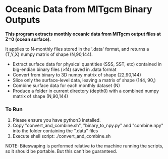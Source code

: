 <h1> Oceanic Data from MITgcm Binary Outputs </h1>

<b>This program extracts monthly oceanic data from MITgcm output files at Z=0 (ocean surface).</b>


It applies to N-monthly files stored in the '.data' format, and returns a (T,Y,X) numpy matrix of shape (N,90,144).

 * Extract surface data for physical quantities (SSS, SST, etc) contained in big-endian binary files (>f4) saved in .data format
 * Convert from binary to 3D numpy matrix of shape (22,90,144)
 * Slice only the surface-level data, leaving a matrix of shape (144, 90,)
 * Combine surface data for each monthly dataset (N)
 * Produce a folder in current directory (depth0) with a combined numpy matrix of shape (N,90,144)  
  

<h3> To Run </h3> 

1) Please ensure you have python3 installed.
2) Copy "convert_and_combine.sh", "binary_to_npy.py" and "combine.npy" into the folder containing the ".data" files
3) Execute shell script: ./convert_and_combine.sh


NOTE: Biteswaping is performed relative to the machine running the scripts, so it should be portable. But this can't be guaranteed.




